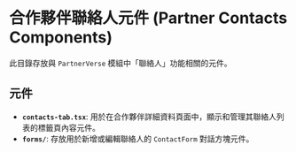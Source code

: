 # 合作夥伴聯絡人元件 (Partner Contacts Components)

此目錄存放與 `PartnerVerse` 模組中「聯絡人」功能相關的元件。

## 元件

- **`contacts-tab.tsx`**: 用於在合作夥伴詳細資料頁面中，顯示和管理其聯絡人列表的標籤頁內容元件。
- **`forms/`**: 存放用於新增或編輯聯絡人的 `ContactForm` 對話方塊元件。
